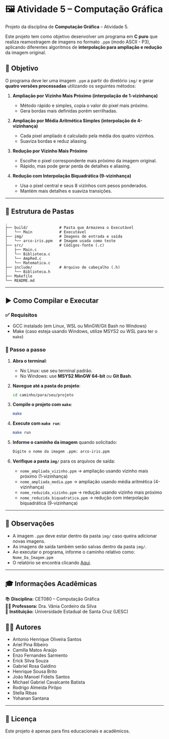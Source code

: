 # 🖼️ Atividade 5 – Computação Gráfica

Projeto da disciplina de **Computação Gráfica** – Atividade 5.

Este projeto tem como objetivo desenvolver um programa em **C puro** que realiza reamostragem de imagens no formato `.ppm` (modo ASCII - P3), aplicando diferentes algoritmos de **interpolação para ampliação e redução** da imagem original.

## 🎯 Objetivo

O programa deve ler uma imagem `.ppm` a partir do diretório `img/` e gerar **quatro versões processadas** utilizando os seguintes métodos:

1. **Ampliação por Vizinho Mais Próximo (interpolação de 1-vizinhança)**

   - Método rápido e simples, copia o valor do pixel mais próximo.
   - Gera bordas mais definidas porém serrilhadas.

2. **Ampliação por Média Aritmética Simples (interpolação de 4-vizinhança)**

   - Cada pixel ampliado é calculado pela média dos quatro vizinhos.
   - Suaviza bordas e reduz aliasing.

3. **Redução por Vizinho Mais Próximo**

   - Escolhe o pixel correspondente mais próximo da imagem original.
   - Rápido, mas pode gerar perda de detalhes e aliasing.

4. **Redução com Interpolação Biquadrática (9-vizinhança)**
   - Usa o pixel central e seus 8 vizinhos com pesos ponderados.
   - Mantém mais detalhes e suaviza transições.

---

## 📁 Estrutura de Pastas

```
.
├── build/              # Pasta que Armazena o Executável
│   └── Main            # Executável
├── img/                # Imagens de entrada e saída
│   └── arco-iris.ppm   # Imagem usada como teste
├── src/                # Códigos-fonte (.c)
│   ├── Main.c
│   └── Biblioteca.c
│   └── AmpRed.c
│   └── Matematica.c
├── include/            # Arquivo de cabeçalho (.h)
│   └── Biblioteca.h
├── Makefile
└── README.md
```

---

## ▶️ Como Compilar e Executar

### ✅ Requisitos

- GCC instalado (em Linux, WSL ou MinGW/Git Bash no Windows)
- Make (caso esteja usando Windows, utilize MSYS2 ou WSL para ter o `make`)

### 🧪 Passo a passo

1. **Abra o terminal**:

   - No Linux: use seu terminal padrão.
   - No Windows: use **MSYS2 MinGW 64-bit** ou **Git Bash**.

2. **Navegue até a pasta do projeto**:

   ```bash
   cd caminho/para/seu/projeto
   ```

3. **Compile o projeto com `make`**:

   ```bash
   make
   ```

4. **Execute com `make run`**:

   ```bash
   make run
   ```

5. **Informe o caminho da imagem** quando solicitado:

   ```bash
   Digite o nome da imagem .ppm: arco-iris.ppm
   ```

6. **Verifique a pasta `img/`** para os arquivos de saída:
   - `nome_ampliada_vizinho.ppm` → ampliação usando vizinho mais próximo (1-vizinhança)
   - `nome_ampliada_media.ppm` → ampliação usando média aritmética (4-vizinhança)
   - `nome_reduzida_vizinho.ppm` → redução usando vizinho mais próximo
   - `nome_reduzida_biquadratica.ppm` → redução com interpolação biquadrática (9-vizinhança)

---

## 📝 Observações

- A imagem `.ppm` deve estar dentro da pasta `img/` caso queira adicionar novas imagens.
- As imagens de saída também serão salvas dentro da pasta `img/`.
- Ao executar o programa, informe o caminho relativo como: `Nome_Da_Imagem.ppm`
- O relatório se encontra clicando [Aqui](https://github.com/Gabriel-R-Galdino/atividade_5_CG/blob/main/relatorio%20CG.pdf).

---

## 🎓 Informações Acadêmicas

📚 **Disciplina:** CET080 – Computação Gráfica  
👩‍🏫 **Professora:** Dra. Vânia Cordeiro da Silva  
🏫 **Instituição:** Universidade Estadual de Santa Cruz (UESC)


## 👨‍💻 Autores

- Antonio Henrique Oliveira Santos
- Ariel Pina Ribeiro
- Camilla Matos Araújo
- Enzo Fernandes Sarmento
- Erick Silva Souza
- Gabriel Rosa Galdino
- Henrique Sousa Brito
- João Manoel Fidelis Santos
- Michael Gabriel Cavalcante Batista
- Rodrigo Almeida Pirôpo
- Stella Ribas
- Yohanan Santana

---

## 📄 Licença

Este projeto é apenas para fins educacionais e acadêmicos.
